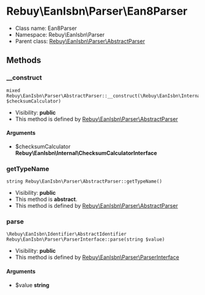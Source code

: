 Rebuy\EanIsbn\Parser\Ean8Parser
===============






* Class name: Ean8Parser
* Namespace: Rebuy\EanIsbn\Parser
* Parent class: [Rebuy\EanIsbn\Parser\AbstractParser](Rebuy-EanIsbn-Parser-AbstractParser.md)







Methods
-------


### __construct

    mixed Rebuy\EanIsbn\Parser\AbstractParser::__construct(\Rebuy\EanIsbn\Internal\ChecksumCalculatorInterface $checksumCalculator)





* Visibility: **public**
* This method is defined by [Rebuy\EanIsbn\Parser\AbstractParser](Rebuy-EanIsbn-Parser-AbstractParser.md)


#### Arguments
* $checksumCalculator **Rebuy\EanIsbn\Internal\ChecksumCalculatorInterface**



### getTypeName

    string Rebuy\EanIsbn\Parser\AbstractParser::getTypeName()





* Visibility: **public**
* This method is **abstract**.
* This method is defined by [Rebuy\EanIsbn\Parser\AbstractParser](Rebuy-EanIsbn-Parser-AbstractParser.md)




### parse

    \Rebuy\EanIsbn\Identifier\AbstractIdentifier Rebuy\EanIsbn\Parser\ParserInterface::parse(string $value)





* Visibility: **public**
* This method is defined by [Rebuy\EanIsbn\Parser\ParserInterface](Rebuy-EanIsbn-Parser-ParserInterface.md)


#### Arguments
* $value **string**


